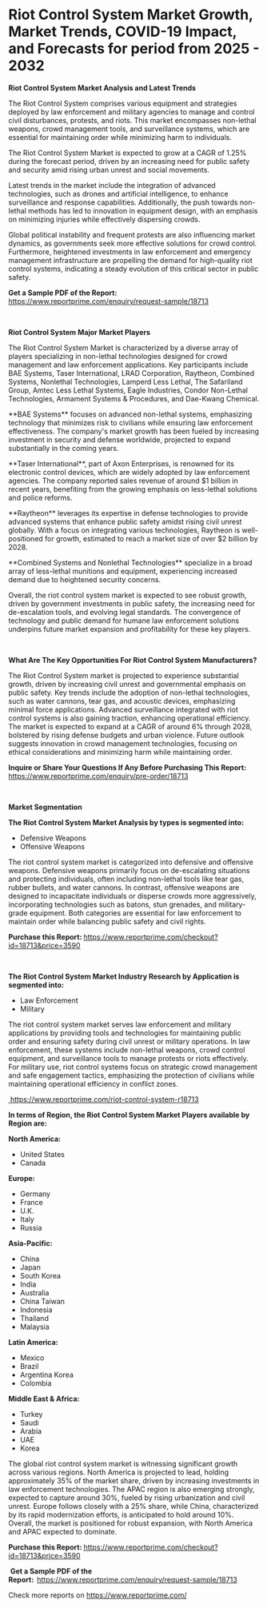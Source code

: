 <p><h1>Riot Control System Market Growth, Market Trends, COVID-19 Impact, and Forecasts for period from 2025 - 2032</h1></p><p><strong>Riot Control System Market Analysis and Latest Trends</strong></p>
<p><p>The Riot Control System comprises various equipment and strategies deployed by law enforcement and military agencies to manage and control civil disturbances, protests, and riots. This market encompasses non-lethal weapons, crowd management tools, and surveillance systems, which are essential for maintaining order while minimizing harm to individuals.</p><p>The Riot Control System Market is expected to grow at a CAGR of 1.25% during the forecast period, driven by an increasing need for public safety and security amid rising urban unrest and social movements. </p><p>Latest trends in the market include the integration of advanced technologies, such as drones and artificial intelligence, to enhance surveillance and response capabilities. Additionally, the push towards non-lethal methods has led to innovation in equipment design, with an emphasis on minimizing injuries while effectively dispersing crowds. </p><p>Global political instability and frequent protests are also influencing market dynamics, as governments seek more effective solutions for crowd control. Furthermore, heightened investments in law enforcement and emergency management infrastructure are propelling the demand for high-quality riot control systems, indicating a steady evolution of this critical sector in public safety.</p></p>
<p><strong>Get a Sample PDF of the Report:&nbsp;</strong> <a href="https://www.reportprime.com/enquiry/request-sample/18713?utm_campaign=2520&utm_medium=2&utm_source=Github&utm_content=ia&utm_term=19032025&utm_id=riot-control-system">https://www.reportprime.com/enquiry/request-sample/18713</a></p>
<p>&nbsp;</p>
<p><strong>Riot Control System Major Market Players</strong></p>
<p><p>The Riot Control System Market is characterized by a diverse array of players specializing in non-lethal technologies designed for crowd management and law enforcement applications. Key participants include BAE Systems, Taser International, LRAD Corporation, Raytheon, Combined Systems, Nonlethal Technologies, Lamperd Less Lethal, The Safariland Group, Amtec Less Lethal Systems, Eagle Industries, Condor Non-Lethal Technologies, Armament Systems & Procedures, and Dae-Kwang Chemical.</p><p>**BAE Systems** focuses on advanced non-lethal systems, emphasizing technology that minimizes risk to civilians while ensuring law enforcement effectiveness. The company's market growth has been fueled by increasing investment in security and defense worldwide, projected to expand substantially in the coming years.</p><p>**Taser International**, part of Axon Enterprises, is renowned for its electronic control devices, which are widely adopted by law enforcement agencies. The company reported sales revenue of around $1 billion in recent years, benefiting from the growing emphasis on less-lethal solutions and police reforms.</p><p>**Raytheon** leverages its expertise in defense technologies to provide advanced systems that enhance public safety amidst rising civil unrest globally. With a focus on integrating various technologies, Raytheon is well-positioned for growth, estimated to reach a market size of over $2 billion by 2028.</p><p>**Combined Systems and Nonlethal Technologies** specialize in a broad array of less-lethal munitions and equipment, experiencing increased demand due to heightened security concerns.</p><p>Overall, the riot control system market is expected to see robust growth, driven by government investments in public safety, the increasing need for de-escalation tools, and evolving legal standards. The convergence of technology and public demand for humane law enforcement solutions underpins future market expansion and profitability for these key players.</p></p>
<p>&nbsp;</p>
<p><strong>What Are The Key Opportunities For Riot Control System Manufacturers?</strong></p>
<p><p>The Riot Control System market is projected to experience substantial growth, driven by increasing civil unrest and governmental emphasis on public safety. Key trends include the adoption of non-lethal technologies, such as water cannons, tear gas, and acoustic devices, emphasizing minimal force applications. Advanced surveillance integrated with riot control systems is also gaining traction, enhancing operational efficiency. The market is expected to expand at a CAGR of around 6% through 2028, bolstered by rising defense budgets and urban violence. Future outlook suggests innovation in crowd management technologies, focusing on ethical considerations and minimizing harm while maintaining order.</p></p>
<p><strong>Inquire or Share Your Questions If Any Before Purchasing This Report:</strong> <a href="https://www.reportprime.com/enquiry/pre-order/18713?utm_campaign=2520&utm_medium=2&utm_source=Github&utm_content=ia&utm_term=19032025&utm_id=riot-control-system">https://www.reportprime.com/enquiry/pre-order/18713</a></p>
<p>&nbsp;</p>
<p><strong>Market Segmentation</strong></p>
<p><strong>The Riot Control System Market Analysis by types is segmented into:</strong></p>
<p><ul><li>Defensive Weapons</li><li>Offensive Weapons</li></ul></p>
<p><p>The riot control system market is categorized into defensive and offensive weapons. Defensive weapons primarily focus on de-escalating situations and protecting individuals, often including non-lethal tools like tear gas, rubber bullets, and water cannons. In contrast, offensive weapons are designed to incapacitate individuals or disperse crowds more aggressively, incorporating technologies such as batons, stun grenades, and military-grade equipment. Both categories are essential for law enforcement to maintain order while balancing public safety and civil rights.</p></p>
<p><strong>Purchase this Report:&nbsp;</strong><a href="https://www.reportprime.com/checkout?id=18713&price=3590&utm_campaign=2520&utm_medium=2&utm_source=Github&utm_content=ia&utm_term=19032025&utm_id=riot-control-system">https://www.reportprime.com/checkout?id=18713&price=3590</a></p>
<p>&nbsp;</p>
<p><strong>The Riot Control System Market Industry Research by Application is segmented into:</strong></p>
<p><ul><li>Law Enforcement</li><li>Military</li></ul></p>
<p><p>The riot control system market serves law enforcement and military applications by providing tools and technologies for maintaining public order and ensuring safety during civil unrest or military operations. In law enforcement, these systems include non-lethal weapons, crowd control equipment, and surveillance tools to manage protests or riots effectively. For military use, riot control systems focus on strategic crowd management and safe engagement tactics, emphasizing the protection of civilians while maintaining operational efficiency in conflict zones.</p></p>
<p><a href="https://www.reportprime.com/riot-control-system-r18713?utm_campaign=2520&utm_medium=2&utm_source=Github&utm_content=ia&utm_term=19032025&utm_id=riot-control-system">&nbsp;https://www.reportprime.com/riot-control-system-r18713</a></p>
<p><strong>In terms of Region, the Riot Control System Market Players available by Region are:</strong></p>
<p>
    <p> <strong> North America: </strong>
        <ul>
            <li>United States</li>
            <li>Canada</li>
        </ul>
        </p> 
    <p> <strong> Europe: </strong>
        <ul>
            <li>Germany</li>
            <li>France</li>
            <li>U.K.</li>
            <li>Italy</li>
            <li>Russia</li>
        </ul>
        </p> 
    <p> <strong> Asia-Pacific: </strong>
        <ul>
            <li>China</li>
            <li>Japan</li>
            <li>South Korea</li>
            <li>India</li>
            <li>Australia</li>
            <li>China Taiwan</li>
            <li>Indonesia</li>
            <li>Thailand</li>
            <li>Malaysia</li>
        </ul>
        </p> 
    <p> <strong> Latin America: </strong>
        <ul>
            <li>Mexico</li>
            <li>Brazil</li>
            <li>Argentina Korea</li>
            <li>Colombia</li>
        </ul>
        </p> 
    <p> <strong> Middle East & Africa: </strong>
        <ul>
            <li>Turkey</li>
            <li>Saudi</li>
            <li>Arabia</li>
            <li>UAE</li>
            <li>Korea</li>
        </ul>
    </p>
    </p>
<p><p>The global riot control system market is witnessing significant growth across various regions. North America is projected to lead, holding approximately 35% of the market share, driven by increasing investments in law enforcement technologies. The APAC region is also emerging strongly, expected to capture around 30%, fueled by rising urbanization and civil unrest. Europe follows closely with a 25% share, while China, characterized by its rapid modernization efforts, is anticipated to hold around 10%. Overall, the market is positioned for robust expansion, with North America and APAC expected to dominate.</p></p>
<p><strong>Purchase this Report: </strong><a href="https://www.reportprime.com/checkout?id=18713&price=3590&utm_campaign=2520&utm_medium=2&utm_source=Github&utm_content=ia&utm_term=19032025&utm_id=riot-control-system">https://www.reportprime.com/checkout?id=18713&price=3590</a></p>
<p>&nbsp;<strong>Get a Sample PDF of the Report:&nbsp;&nbsp;</strong><a href="https://www.reportprime.com/enquiry/request-sample/18713?utm_campaign=2520&utm_medium=2&utm_source=Github&utm_content=ia&utm_term=19032025&utm_id=riot-control-system">https://www.reportprime.com/enquiry/request-sample/18713</a></p>
<p><strong></strong></p>
<p>Check more reports on <a href="https://www.reportprime.com/?utm_campaign=2520&utm_medium=2&utm_source=Github&utm_content=ia&utm_term=19032025&utm_id=riot-control-system">https://www.reportprime.com/</a></p>